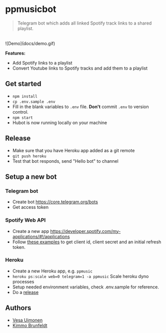 # ppmusicbot

> Telegram bot which adds all linked Spotify track links to a shared playlist.

<br>
![Demo](docs/demo.gif)
<br>

**Features:**

* Add Spotify links to a playlist
* Convert Youtube links to Spotify tracks and add them to a playlist

## Get started

* `npm install`
* `cp .env.sample .env`
* Fill in the blank variables to `.env` file. **Don't** commit `.env` to version control.
* `npm start`
* Hubot is now running locally on your machine

## Release

* Make sure that you have Heroku app added as a git remote
* `git push heroku`
* Test that bot responds, send "Hello bot" to channel


## Setup a new bot

### Telegram bot

* Create bot https://core.telegram.org/bots
* Get access token

### Spotify Web API

* Create a new app https://developer.spotify.com/my-applications/#!/applications
* Follow [these examples](https://github.com/thelinmichael/spotify-web-api-node#authorization) to get client id, client secret and an initial refresh token.

### Heroku

* Create a new Heroku app, e.g. `ppmusic`
* `heroku ps:scale web=0 telegram=1 -a ppmusic` Scale heroku dyno processes
* Setup needed environment variables, check .env.sample for reference.
* Do a [release](#release)


## Authors

* [Vesa Uimonen](https://github.com/vesauimonen)
* [Kimmo Brunfeldt](https://github.com/kimmobrunfeldt)
